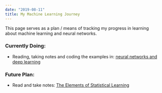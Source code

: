 ```yaml
---
date: "2019-08-11"
title: My Machine Learning Journey
---
```


This page serves as a plan / means of tracking my progress in learning about machine learning and neural networks.

### Currently Doing:
* Reading, taking notes and coding the examples in: [neural networks and deep learning](http://neuralnetworksanddeeplearning.com/chap3.html)

### Future Plan:
* Read and take notes: [The Elements of Statistical Learning](https://web.stanford.edu/~hastie/Papers/ESLII.pdf)
